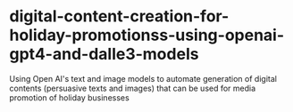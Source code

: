 # digital-content-creation-for-holiday-promotionss-using-openai-gpt4-and-dalle3-models
Using Open AI's text and image models to automate generation of digital contents (persuasive texts and images) that can be used for media promotion of holiday businesses
